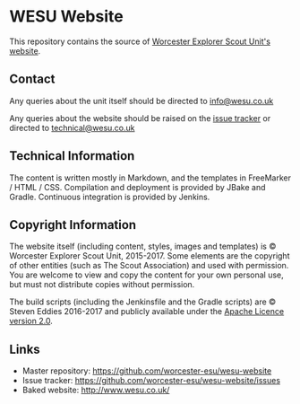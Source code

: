 # WESU Website

This repository contains the source of [Worcester Explorer Scout Unit's website](http://www.wesu.co.uk/).


## Contact

Any queries about the unit itself should be directed to info@wesu.co.uk

Any queries about the website should be raised on the [issue tracker](https://github.com/worcester-esu/wesu-website/issues) or directed to technical@wesu.co.uk


## Technical Information

The content is written mostly in Markdown, and the templates in FreeMarker / HTML / CSS. Compilation and deployment is provided by JBake and Gradle. Continuous integration is provided by Jenkins.


## Copyright Information

The website itself (including content, styles, images and templates) is &copy; Worcester Explorer Scout Unit, 2015-2017. Some elements are the copyright of other entities (such as The Scout Association) and used with permission. You are welcome to view and copy the content for your own personal use, but must not distribute copies without permission.

The build scripts (including the Jenkinsfile and the Gradle scripts) are &copy; Steven Eddies 2016-2017 and publicly available under the [Apache Licence version 2.0](http://www.apache.org/licenses/LICENSE-2.0).


## Links

 * Master repository: https://github.com/worcester-esu/wesu-website
 * Issue tracker: https://github.com/worcester-esu/wesu-website/issues
 * Baked website: http://www.wesu.co.uk/

